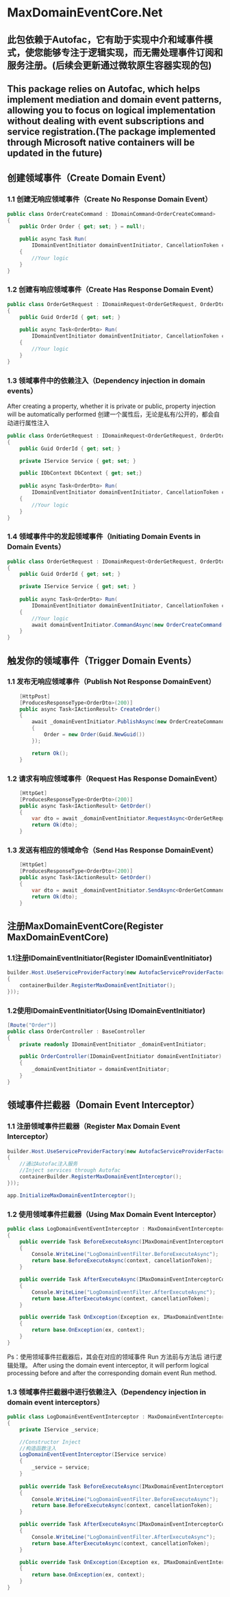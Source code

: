 # MaxDomainEventCore.Net
## 此包依赖于Autofac，它有助于实现中介和域事件模式，使您能够专注于逻辑实现，而无需处理事件订阅和服务注册。(后续会更新通过微软原生容器实现的包)
## This package relies on Autofac, which helps implement mediation and domain event patterns, allowing you to focus on logical implementation without dealing with event subscriptions and service registration.(The package implemented through Microsoft native containers will be updated in the future)

## 创建领域事件（Create Domain Event）
### 1.1 创建无响应领域事件（Create No Response Domain Event）

```csharp
public class OrderCreateCommand : IDomainCommand<OrderCreateCommand>
{
    public Order Order { get; set; } = null!;

    public async Task Run(
        IDomainEventInitiator domainEventInitiator, CancellationToken cancellationToken)
    {
        //Your logic
    }
}
```

### 1.2 创建有响应领域事件（Create Has Response Domain Event）
```csharp
public class OrderGetRequest : IDomainRequest<OrderGetRequest, OrderDto>
{
    public Guid OrderId { get; set; }
    
    public async Task<OrderDto> Run(
        IDomainEventInitiator domainEventInitiator, CancellationToken cancellationToken)
    {
        //Your logic
    }
}
```

### 1.3 领域事件中的依赖注入（Dependency injection in domain events）
After creating a property, whether it is private or public, property injection will be automatically performed
创建一个属性后，无论是私有/公开的，都会自动进行属性注入
```csharp
public class OrderGetRequest : IDomainRequest<OrderGetRequest, OrderDto>
{
    public Guid OrderId { get; set; }

    private IService Service { get; set; } 

    public IDbContext DbContext { get; set;}
    
    public async Task<OrderDto> Run(
        IDomainEventInitiator domainEventInitiator, CancellationToken cancellationToken)
    {
        //Your logic
    }
}
```

### 1.4 领域事件中的发起领域事件（Initiating Domain Events in Domain Events）
```csharp
public class OrderGetRequest : IDomainRequest<OrderGetRequest, OrderDto>
{
    public Guid OrderId { get; set; }

    private IService Service { get; set; } 
    
    public async Task<OrderDto> Run(
        IDomainEventInitiator domainEventInitiator, CancellationToken cancellationToken)
    {
        //Your logic
        await domainEventInitiator.CommandAsync(new OrderCreateCommand());
    }
}
```

## 触发你的领域事件（Trigger Domain Events）
### 1.1 发布无响应领域事件（Publish Not Response DomainEvent）
```csharp
    [HttpPost]
    [ProducesResponseType<OrderDto>(200)]
    public async Task<IActionResult> CreateOrder()
    {
        await _domainEventInitiator.PublishAsync(new OrderCreateCommand
        {
            Order = new Order(Guid.NewGuid())
        });

        return Ok();
    }
```

### 1.2 请求有响应领域事件（Request Has Response DomainEvent）
``` csharp
    [HttpGet]
    [ProducesResponseType<OrderDto>(200)]
    public async Task<IActionResult> GetOrder()
    {
        var dto = await _domainEventInitiator.RequestAsync<OrderGetRequest, OrderDto>(new OrderGetRequest { OrderId = Guid.NewGuid() });
        return Ok(dto);
    }
```

### 1.3 发送有相应的领域命令（Send Has Response DomainEvent）
```csharp
    [HttpGet]
    [ProducesResponseType<OrderDto>(200)]
    public async Task<IActionResult> GetOrder()
    {
        var dto = await _domainEventInitiator.SendAsync<OrderGetCommand, OrderDto>(new OrderGetCommand { OrderId = Guid.NewGuid() });
        return Ok(dto);
    }
```

## 注册MaxDomainEventCore(Register MaxDomainEventCore)

### 1.1注册IDomainEventInitiator(Register IDomainEventInitiator)
```csharp
builder.Host.UseServiceProviderFactory(new AutofacServiceProviderFactory(containerBuilder =>
{
    containerBuilder.RegisterMaxDomainEventInitiator();
}));
```

### 1.2使用IDomainEventInitiator(Using IDomainEventInitiator)
```csharp
[Route("Order")]
public class OrderController : BaseController
{
    private readonly IDomainEventInitiator _domainEventInitiator;

    public OrderController(IDomainEventInitiator domainEventInitiator)
    {
        _domainEventInitiator = domainEventInitiator;
    }
}
```

## 领域事件拦截器（Domain Event Interceptor）

### 1.1 注册领域事件拦截器（Register Max Domain Event Interceptor）
```csharp
builder.Host.UseServiceProviderFactory(new AutofacServiceProviderFactory(containerBuilder =>
{
    //通过Autofac注入服务
    //Inject services through Autofac
    containerBuilder.RegisterMaxDomainEventInterceptor();
}));

app.InitializeMaxDomainEventInterceptor();
```

### 1.2 使用领域事件拦截器（Using Max Domain Event Interceptor）
```csharp
public class LogDomainEventEventInterceptor : MaxDomainEventInterceptor
{
    public override Task BeforeExecuteAsync(IMaxDomainEventInterceptorContext<IDomainEvent, IDomainResponse> context, CancellationToken cancellationToken)
    {
        Console.WriteLine("LogDomainEventFilter.BeforeExecuteAsync");
        return base.BeforeExecuteAsync(context, cancellationToken);
    }

    public override Task AfterExecuteAsync(IMaxDomainEventInterceptorContext<IDomainEvent, IDomainResponse> context, CancellationToken cancellationToken)
    {
        Console.WriteLine("LogDomainEventFilter.AfterExecuteAsync");
        return base.AfterExecuteAsync(context, cancellationToken);
    }

    public override Task OnException(Exception ex, IMaxDomainEventInterceptorContext<IDomainEvent, IDomainResponse> context)
    {
        return base.OnException(ex, context);
    }
}
```
Ps：使用领域事件拦截器后，其会在对应的领域事件 Run 方法前与方法后 进行逻辑处理。
After using the domain event interceptor, it will perform logical processing before and after the corresponding domain event Run method.

### 1.3 领域事件拦截器中进行依赖注入（Dependency injection in domain event interceptors）
```csharp
public class LogDomainEventEventInterceptor : MaxDomainEventInterceptor
{
    private IService _service;

    //Constructor Inject
    //构造函数注入
    LogDomainEventEventInterceptor(IService service)
    {
        _service = service;
    }
    
    public override Task BeforeExecuteAsync(IMaxDomainEventInterceptorContext<IDomainEvent, IDomainResponse> context, CancellationToken cancellationToken)
    {
        Console.WriteLine("LogDomainEventFilter.BeforeExecuteAsync");
        return base.BeforeExecuteAsync(context, cancellationToken);
    }

    public override Task AfterExecuteAsync(IMaxDomainEventInterceptorContext<IDomainEvent, IDomainResponse> context, CancellationToken cancellationToken)
    {
        Console.WriteLine("LogDomainEventFilter.AfterExecuteAsync");
        return base.AfterExecuteAsync(context, cancellationToken);
    }

    public override Task OnException(Exception ex, IMaxDomainEventInterceptorContext<IDomainEvent, IDomainResponse> context)
    {
        return base.OnException(ex, context);
    }
}
```
